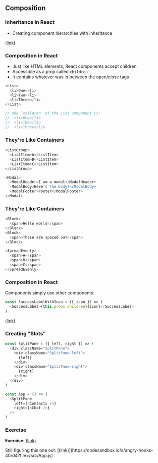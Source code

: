 ## Composition

### Inheritance in React

* Creating component hierarchies with inheritance

[(link)](https://codesandbox.io/s/trusting-kare-srouj?file=/src/App.js)

### Composition in React

* Just like HTML elements, React components accept children
* Accessible as a prop called `children`
* It contains whatever was in between the open/close tags

```javascript
<List>
  <li>One</li>
  <li>Two</li>
  <li>Three</li>
</List>

// the `children` of the List component is:
//  <li>One</li>
//  <li>Two</li>
//  <li>Three</li>
```

### They're Like Containers

```javascript
<ListGroup>
  <ListItem>A</ListItem>
  <ListItem>B</ListItem>
  <ListItem>C</ListItem>
</ListGroup>

<Modal>
  <ModalHeader>I am a modal</ModalHeader>
  <ModalBody>Here's the body!</ModalBody>
  <ModalFooter>Footer</ModalFooter>
</Modal>
```

### They're Like Containers

```javascript
<Block>
  <span>Hello world</span>
</Block>
<Block>
  <span>These are spaced out</span>
</Block>

<SpreadEvenly>
  <span>A</span>
  <span>B</span>
  <span>C</span>
</SpreadEvenly>
```

### Composition in React

Components simply use other components:

```javascript
const SuccessLabelWithIcon = ({ icon }) => (
  <SuccessLabel>{this.props.children}{icon}</SuccessLabel>
)
```

[(link)](https://codesandbox.io/s/magical-satoshi-dsq97?file=/src/App.js)

### Creating "Slots"

```javascript
const SplitPane = ({ left, right }) => (
  <div className="SplitPane">
    <div className="SplitPane-left">
      {left}
    </div>
    <div className="SplitPane-right">
      {right}
    </div>
  </div>
)

const App = () => (
  <SplitPane
    left={<Contacts />}
    right={<Chat />}
  />
)
```

### Exercise

**Exercise**: [(link)](https://codesandbox.io/s/hungry-keller-4v8zi?file=/src/styles.scss)

<div class="notes">
Still figuring this one out: [(link)](https://codesandbox.io/s/angry-hooks-40rd4?file=/src/App.js)
</div>
